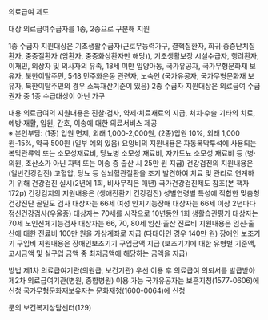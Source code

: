 의료급여 제도

대상 
 의료급여수급자를 1종, 2종으로 구분해 지원


1종 수급자 지원대상은 기초생활수급자(근로무능력가구, 결핵질환자, 희귀·중증난치질환자, 중증질환자 (암환자, 중증화상환자만 해당)), 기초생활보장 시설수급자, 행려환자, 이재민, 의상자 및 의사자의 유족, 18세 미만 입양아동, 국가유공자, 국가무형문화재 보유자, 북한이탈주민, 5·18 민주화운동 관련자, 노숙인 (국가유공자, 국가무형문화재 보유자, 북한이탈주민의 경우 소득재산기준이 있음)
2종 수급자 지원대상은 의료급여 수급권자 중 1종 수급대상이 아닌 가구

내용
 의료급여의 지원내용은 진찰·검사, 약제·치료재료의 지급, 처치·수술 기타의 치료, 예방·재활, 입원, 간호, 이송에 대한 의료서비스 제공<br>※ 본인부담: (1종) 입원 면제, 외래 1,000-2,000원, (2종)입원 10%, 외래 1,000원-15%, 약국 500원 (일부 예외 있음)
 요양비의 지원내용은 자동복막투석에 사용되는 복막관류액 또는 소모성재료비, 당뇨병 소모성 재료비, 자가도뇨 소모성 재료비 등 (병·의원, 조산소가 아닌 자택 또는 이송 중 출산 시 25만 원 지급)
 건강검진의 지원내용은 (일반건강검진) 고혈압, 당뇨 등 심뇌혈관질환을 조기 발견하여 치료 및 관리로 연계하기 위해 건강검진 실시(2년에 1회, 비사무직은 매년)
     국가건강검진제도 참조(본 책자 172p)
 건강검지의 지원내용은 (생애전환기 건강검진) 성별연령별 특성에 적합한 맞춤형 건강진단
     골밀도 검사 대상자는 66세 여성 
     인지기능장애 대상자는 66세 이상 2년마다
     정신건강검사(우울증) 대상자는 70세를 시작으로 10년동안 1회
     생활습관평가 대상자는 70세
     노인신체기능검사 대상자는 66, 70, 80세 
 임신·출산 진료비 지원내용은 임신·출산에 대한 진료비 100만 원을 가상계좌로 지급 (다태아인 경우 140만 원)
 장애인 보조기기 구입비 지원내용은 장애인보조기기 구입금액 지급 (보조기기에 대한 유형별 기준액, 고시금액 및 실구입 금액 중 최저금액에 해당하는 금액을 지급)

방법 
 제1차 의료급여기관(의원급, 보건기관) 우선 이용 후 의료급여 의뢰서를 발급받아 제2차 의료급여기관(병원, 종합병원) 이용 가능
     국가유공자는 보훈지청(1577-0606)에 신청
     국가무형문화재보유자는 문화재청(1600-0064)에 신청

문의
 보건복지상담센터(129)
